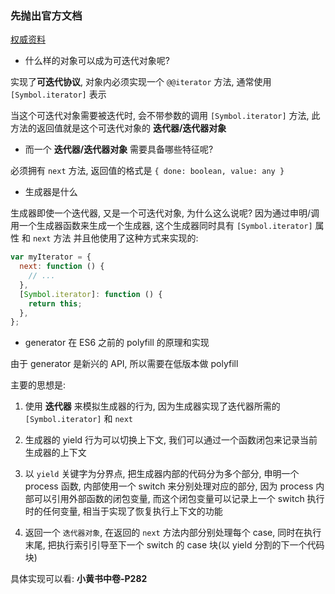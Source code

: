 ### 先抛出官方文档

[权威资料](https://developer.mozilla.org/zh-CN/docs/Web/JavaScript/Guide/Iterators_and_Generators#%E8%BF%AD%E4%BB%A3%E5%99%A8)

- 什么样的对象可以成为可迭代对象呢?

实现了**可迭代协议**, 对象内必须实现一个 `@@iterator` 方法, 通常使用 `[Symbol.iterator]` 表示

当这个可迭代对象需要被迭代时, 会不带参数的调用 `[Symbol.iterator]` 方法, 此方法的返回值就是这个可迭代对象的 **迭代器/迭代器对象**

- 而一个 **迭代器/迭代器对象** 需要具备哪些特征呢?

必须拥有 `next` 方法, 返回值的格式是 `{ done: boolean, value: any }`

- 生成器是什么

生成器即使一个迭代器, 又是一个可迭代对象, 为什么这么说呢?
因为通过申明/调用一个生成器函数来生成一个生成器, 这个生成器同时具有 `[Symbol.iterator]` 属性 和 `next` 方法
并且他使用了这种方式来实现的:

```js
var myIterator = {
  next: function () {
    // ...
  },
  [Symbol.iterator]: function () {
    return this;
  },
};
```

- generator 在 ES6 之前的 polyfill 的原理和实现

由于 generator 是新兴的 API, 所以需要在低版本做 polyfill

主要的思想是:

1. 使用 **迭代器** 来模拟生成器的行为, 因为生成器实现了迭代器所需的 `[Symbol.iterator]` 和 `next`

2. 生成器的 yield 行为可以切换上下文, 我们可以通过一个函数闭包来记录当前生成器的上下文

3. 以 `yield` 关键字为分界点, 把生成器内部的代码分为多个部分, 申明一个 process 函数, 内部使用一个 switch 来分别处理对应的部分, 因为 process 内部可以引用外部函数的闭包变量, 而这个闭包变量可以记录上一个 switch 执行时的任何变量, 相当于实现了恢复执行上下文的功能

4. 返回一个 `迭代器对象`, 在返回的 `next` 方法内部分别处理每个 case, 同时在执行末尾, 把执行索引引导至下一个 switch 的 case 块(以 yield 分割的下一个代码块)

具体实现可以看: **小黄书中卷-P282**
